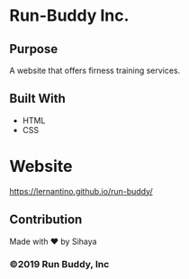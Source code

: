 # Run-Buddy Inc.

## Purpose
A website that offers firness training services.

## Built With
* HTML
* CSS

# Website
https://lernantino.github.io/run-buddy/

## Contribution
Made with &hearts; by Sihaya

### &#169;2019 Run Buddy, Inc
